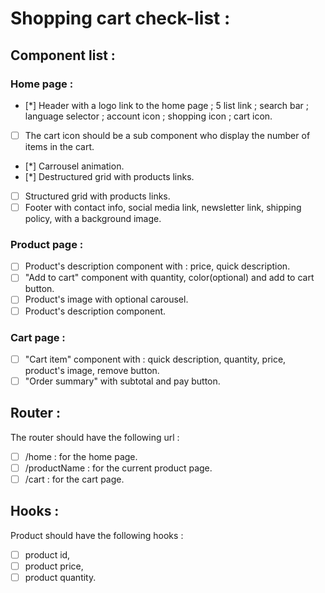 # Shopping cart check-list :

## Component list : 

### Home page : 
- [*] Header with a logo link to the home page ;  5 list link ; search bar ; language selector ; account icon ; shopping icon ; cart icon.
- [ ] The cart icon should be a sub component who display the number of items in the cart.
- [*] Carrousel animation.
- [*] Destructured grid with products links.
- [ ] Structured grid with products links.
- [ ] Footer with contact info, social media link, newsletter link, shipping policy, with a background image.

### Product page : 
- [ ] Product's description component with : price, quick description.
- [ ] "Add to cart" component with quantity, color(optional) and add to cart button.
- [ ] Product's image with optional carousel.
- [ ] Product's description component.

### Cart page : 
- [ ] "Cart item" component with : quick description, quantity, price, product's image, remove button.
- [ ] "Order summary" with subtotal and pay button.

## Router : 
The router should have the following url :
- [ ] /home : for the home page.
- [ ] /productName : for the current product page.
- [ ] /cart : for the cart page.

## Hooks : 
Product should have the following hooks : 
- [ ] product id,
- [ ] product price,
- [ ] product quantity.
